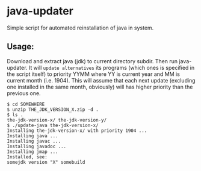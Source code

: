 # java-updater

Simple script for automated reinstallation of java in system.

## Usage:
Download and extract java (jdk) to current directory subdir. Then run java-updater. It will `update alternatives` its programs (which ones is specified in the script itself) to priority YYMM where YY is current year and MM is current month (i.e. 1904). This will assume that each next update (excluding one installed in the same month, obviously) will has higher priority than the previous one.
````
$ cd SOMEWHERE
$ unzip THE_JDK_VERSION_X.zip -d .
$ ls .
the-jdk-version-x/ the-jdk-version-y/
$ ./update-java the-jdk-version-x/
Installing the-jdk-version-x/ with priority 1904 ...
Installing java ...
Installing javac ...
Installing javadoc ...
Installing jmap ...
Installed, see:
somejdk version "X" somebuild
````
